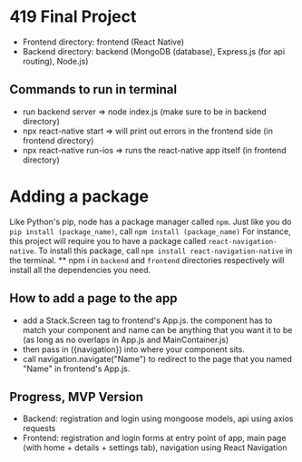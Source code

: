 # 419 Final Project

- Frontend directory: frontend (React Native)
- Backend directory: backend (MongoDB (database), Express.js (for api routing), Node.js)

## Commands to run in terminal
- run backend server => node index.js (make sure to be in backend directory)
- npx react-native start => will print out errors in the frontend side (in frontend directory)
- npx react-native run-ios => runs the react-native app itself (in frontend directory)

# Adding a package
Like Python's pip, node has a package manager called `npm`. 
Just like you do `pip install (package_name)`, call `npm install (package_name)`
For instance, this project will require you to have a package called `react-navigation-native`. 
To install this package, call `npm install react-navigation-native` in the terminal.
** npm i in `backend` and `frontend` directories respectively will install all the dependencies you need.

## How to add a page to the app
- add a Stack.Screen tag to frontend's App.js. the component has to match your component and name can be anything that you want it to be (as long as no overlaps in App.js and MainContainer.js)
- then pass in ({navigation}) into where your component sits.
- call navigation.navigate("Name") to redirect to the page that you named "Name" in frontend's App.js.

## Progress, MVP Version
- Backend: registration and login using mongoose models, api using axios requests
- Frontend: registration and login forms at entry point of app, main page (with home + details + settings tab), navigation using React Navigation
